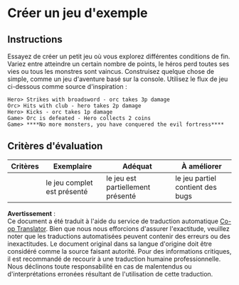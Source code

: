 <!--
CO_OP_TRANSLATOR_METADATA:
{
  "original_hash": "24201cf428c7edba1ccec2a78a0dd8f8",
  "translation_date": "2025-08-23T23:09:09+00:00",
  "source_file": "6-space-game/6-end-condition/assignment.md",
  "language_code": "fr"
}
-->
# Créer un jeu d'exemple

## Instructions

Essayez de créer un petit jeu où vous explorez différentes conditions de fin. Variez entre atteindre un certain nombre de points, le héros perd toutes ses vies ou tous les monstres sont vaincus. Construisez quelque chose de simple, comme un jeu d'aventure basé sur la console. Utilisez le flux de jeu ci-dessous comme source d'inspiration :

```
Hero> Strikes with broadsword - orc takes 3p damage
Orc> Hits with club - hero takes 2p damage
Hero> Kicks - orc takes 1p damage
Game> Orc is defeated - Hero collects 2 coins
Game> ****No more monsters, you have conquered the evil fortress****
```

## Critères d'évaluation

| Critères | Exemplaire             | Adéquat                     | À améliorer                |
| -------- | ---------------------- | --------------------------- | -------------------------- |
|          | le jeu complet est présenté | le jeu est partiellement présenté | le jeu partiel contient des bugs |

**Avertissement** :  
Ce document a été traduit à l'aide du service de traduction automatique [Co-op Translator](https://github.com/Azure/co-op-translator). Bien que nous nous efforcions d'assurer l'exactitude, veuillez noter que les traductions automatisées peuvent contenir des erreurs ou des inexactitudes. Le document original dans sa langue d'origine doit être considéré comme la source faisant autorité. Pour des informations critiques, il est recommandé de recourir à une traduction humaine professionnelle. Nous déclinons toute responsabilité en cas de malentendus ou d'interprétations erronées résultant de l'utilisation de cette traduction.
